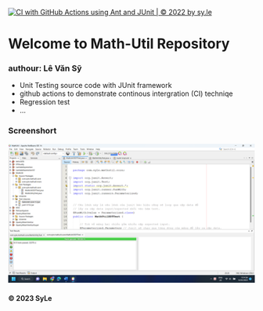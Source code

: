 [![CI with GitHub Actions using Ant and JUnit | © 2022 by sy.le](https://github.com/levansy25012003/math-uitil/actions/workflows/ci-junit.yml/badge.svg)](https://github.com/levansy25012003/math-uitil/actions/workflows/ci-junit.yml)

# Welcome to Math-Util Repository
### authour: Lê Văn Sỹ
* Unit Testing source code with JUnit framework
* github actions to demonstrate continous intergration (CI) techniqe
* Regression test
* ...
### Screenshort
![DDT & TDD with JUnit](https://github.com/levansy25012003/math-uitil/blob/main/img/DDT%20with%20junit.png)
#### © 2023 SyLe